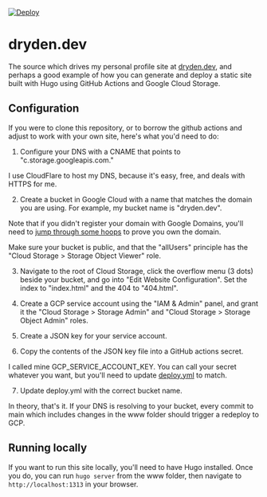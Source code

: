 [![Deploy](https://github.com/mdryden/dryden.dev/actions/workflows/deploy.yml/badge.svg)](https://github.com/mdryden/dryden.dev/actions/workflows/deploy.yml)

# dryden.dev

The source which drives my personal profile site at [dryden.dev](https://dryden.dev), and perhaps a good example of how you can generate and deploy a static site built with Hugo using GitHub Actions and Google Cloud Storage.

## Configuration

If you were to clone this repository, or to borrow the github actions and adjust to work with your own site, here's what you'd need to do:

1. Configure your DNS with a CNAME that points to "c.storage.googleapis.com."

I use CloudFlare to host my DNS, because it's easy, free, and deals with HTTPS for me.

2. Create a bucket in Google Cloud with a name that matches the domain you are using. For example, my bucket name is "dryden.dev".

Note that if you didn't register your domain with Google Domains, you'll need to [jump through some hoops](https://cloud.google.com/storage/docs/domain-name-verification#verification) to prove you own the domain.

Make sure your bucket is public, and that the "allUsers" principle has the "Cloud Storage > Storage Object Viewer" role.

3. Navigate to the root of Cloud Storage, click the overflow menu (3 dots) beside your bucket, and go into "Edit Website Configuration". Set the index to "index.html" and the 404 to "404.html".

4. Create a GCP service account using the "IAM & Admin" panel, and grant it the "Cloud Storage > Storage Admin" and "Cloud Storage > Storage Object Admin" roles.

5. Create a JSON key for your service account.

6. Copy the contents of the JSON key file into a GitHub actions secret.

I called mine GCP_SERVICE_ACCOUNT_KEY. You can call your secret whatever you want, but you'll need to update [deploy.yml](.github/workflows/deploy.yml) to match.

7. Update deploy.yml with the correct bucket name.

In theory, that's it. If your DNS is resolving to your bucket, every commit to main which includes changes in the www folder should trigger a redeploy to GCP.

## Running locally

If you want to run this site locally, you'll need to have Hugo installed. Once you do, you can run `hugo server` from the www folder, then navigate to `http://localhost:1313` in your browser.
